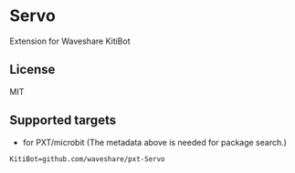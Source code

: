 # Servo

Extension for Waveshare KitiBot

## License

MIT

## Supported targets

* for PXT/microbit
(The metadata above is needed for package search.)

```package
KitiBot=github.com/waveshare/pxt-Servo
```
